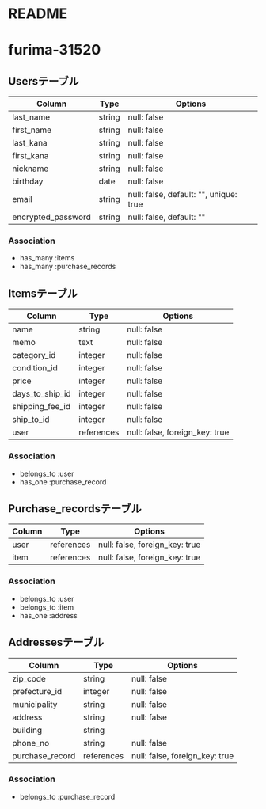 # README
# furima-31520

## Usersテーブル

| Column              | Type   |  Options                               |
| ------------------  | ------ | ---------------------------------------|
| last_name           | string | null: false                            |
| first_name          | string | null: false                            |
| last_kana           | string | null: false                            |
| first_kana          | string | null: false                            |
| nickname            | string | null: false                            |
| birthday            | date   | null: false                            |
| email               | string | null: false, default: "", unique: true |
| encrypted_password  | string | null: false, default: ""               |

### Association

- has_many :items
- has_many :purchase_records

## Itemsテーブル

| Column          | Type           |  Options                        |
| --------------- | -------------- | ------------------------------- |
| name            | string         | null: false                     |
| memo            | text           | null: false                     |
| category_id     | integer        | null: false                     |
| condition_id    | integer        | null: false                     |
| price           | integer        | null: false                     |
| days_to_ship_id | integer        | null: false                     |
| shipping_fee_id | integer        | null: false                     |
| ship_to_id      | integer        | null: false                     |
| user            | references     | null: false, foreign_key: true  |

### Association
- belongs_to :user
- has_one :purchase_record

## Purchase_recordsテーブル
| Column                   | Type           |  Options                        |
| ------------------------ | -------------- | ------------------------------- |
| user                     | references     | null: false, foreign_key: true  |
| item                     | references     | null: false, foreign_key: true  |

### Association
- belongs_to :user
- belongs_to :item
- has_one :address

## Addressesテーブル
| Column            | Type       |  Options                        |
| ----------------  | ---------- | ------------------------------- |
| zip_code          | string     | null: false                     |
| prefecture_id     | integer    | null: false                     |                     
| municipality      | string     | null: false                     |                     
| address           | string     | null: false                     |
| building          | string     |                                 |
| phone_no          | string     | null: false                     |
| purchase_record   | references | null: false, foreign_key: true  |


### Association
- belongs_to :purchase_record
